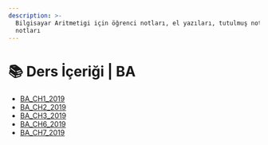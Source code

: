 ```yaml
---
description: >-
  Bilgisayar Aritmetigi için öğrenci notları, el yazıları, tutulmuş notlar
  notları
---
```


# 📚 Ders İçeriği \| BA

<!--YPackage.YGitbookIntegration-tarafından-otomatik-oluşturulmuştur-->

- [BA_CH1_2019](BA_CH1_2019.pdf)
- [BA_CH2_2019](BA_CH2_2019.pdf)
- [BA_CH3_2019](BA_CH3_2019.pdf)
- [BA_CH6_2019](BA_CH6_2019.pdf)
- [BA_CH7_2019](BA_CH7_2019.pdf)

<!--YPackage.YGitbookIntegration-tarafından-otomatik-oluşturulmuştur-->
